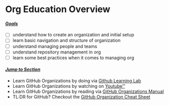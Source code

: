 # __Org Education Overview__
#### <ins>_**Goals**_</ins>
- [ ] understand how to create an organization and initial setup
- [ ] learn basic navigation and structure of organization
- [ ] understand managing people and teams
- [ ] understand repository management in org
- [ ] learn some best practices when it comes to managing org

#### <ins>_**Jump to Section**_</ins>
- Learn GitHub Organizations by doing via [Github Learning Lab](https://github.com/StephenCBird/org_education_toolkit/tree/main/org_education_toolkit/Assets/Learning%20Lab)
- Learn GitHub Organizations by watching on [Youtube™](https://www.youtube.com/user/GitHubGuides)
- Learn GitHub Organizations by reading via [GitHub Organizations Manual](https://github.com/StephenCBird/org_education_toolkit/tree/main/org_education_toolkit/Assets/Manual)
- TL:DR for GitHub?  Checkout the [GitHub Organization Cheat Sheet](https://github.com/StephenCBird/org_education_toolkit/tree/main/org_education_toolkit/Assets/Cheat%20Sheet)
